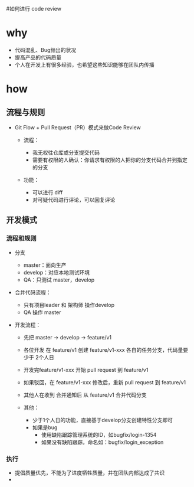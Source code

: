 #如何进行 code review
# why
- 代码混乱、Bug频出的状况
- 提高产品的代码质量
- 个人在开发上有很多经验，也希望这些知识能够在团队内传播

# how
## 流程与规则
- Git Flow + Pull Request（PR）模式来做Code Review
  - 流程：
    - 我无权往仓库或分支提交代码
    - 需要有权限的人确认：你请求有权限的人把你的分支代码合并到指定的分支

  - 功能：
    - 可以进行 diff
    - 对可疑代码进行评论，可以回复评论

## 开发模式
### 流程和规则
- 分支
  - master：面向生产
  - develop：对应本地测试环境
  - QA：只测试 master，develop

- 合并代码流程：
  - 只有项目leader 和 架构师 操作develop
  - QA 操作 master

- 开发流程：
  - 先把 master -> develop -> feature/v1
  - 各位开发 在 feature/v1 创建 feature/v1-xxx 各自的任务分支，代码量要少于 2个人日
  - 开发完feature/v1-xxx 开始 pull request 到 feature/v1
  - 如果驳回，在 feature/v1-xxx 修改后，重新 pull request 到 feature/v1
  - 其他人在收到 合并通知后 从 feature/v1 合并代码分支

  - 其他：
    - 少于1个人日的功能，直接基于develop分支创建特性分支即可
    - 如果是bug
      - 使用缺陷跟踪管理系统的ID，如bugfix/login-1354
      - 如果没有缺陷跟踪，命名如：bugfix/login_exception

### 执行
- 提倡质量优先，不能为了进度牺牲质量，并在团队内部达成了共识
- 
